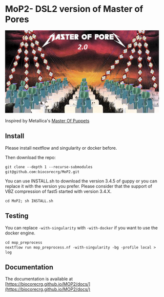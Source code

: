 # MoP2- DSL2 version of Master of Pores

![MOP2](https://github.com/biocorecrg/MoP2/blob/main/img/master_red.jpg?raw=true)


Inspired by Metallica's [Master Of Puppets](https://www.youtube.com/watch?v=S7blkui3nQc)

## Install
Please install nextflow and singularity or docker before.

Then download the repo:

```
git clone --depth 1 --recurse-submodules git@github.com:biocorecrg/MoP2.git
```

You can use INSTALL.sh to download the version 3.4.5 of guppy or you can replace it with the version you prefer. Please consider that the support of VBZ compression of fast5 started with version 3.4.X. 

```
cd MoP2; sh INSTALL.sh
```

## Testing
You can replace ```-with-singularity``` with ```-with-docker``` if you want to use the docker engine.

```
cd mop_preprocess
nextflow run mop_preprocess.nf -with-singularity -bg -profile local > log

```

## Documentation

The documentation is available at [https://biocorecrg.github.io/MOP2/docs/](https://biocorecrg.github.io/MOP2/docs/)

